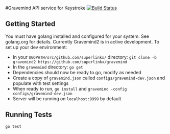 #Gravemind API service for Keystroke [![Build Status](https://travis-ci.org/superlinkx/gravemind2.svg?branch=master)](https://travis-ci.org/superlinkx/gravemind2)

## Getting Started
You must have golang installed and configured for your system. See golang.org for details.
Currently Gravemind2 is in active development. To set up your dev environment:
- In your `$GOPATH/src/github.com/superlinkx/` directory: `git clone -b gravemind2 https://github.com/superlinkx/gravemind`
- In the `gravemind` directory: `go get`
- Dependencies should now be ready to go, modify as needed
- Create a copy of `gravemind.json` called `configs/gravemind-dev.json` and populate with test settings
- When ready to run, `go install` and `gravemind -config configs/gravemind-dev.json`
- Server will be running on `localhost:9999` by default

## Running Tests
`go test`
